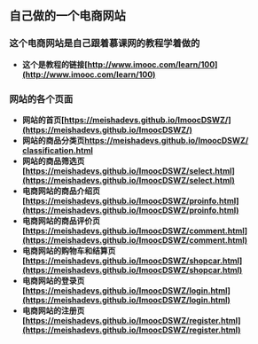 ## 自己做的一个电商网站
### 这个电商网站是自己跟着慕课网的教程学着做的
- **这个是教程的链接[http://www.imooc.com/learn/100](http://www.imooc.com/learn/100)**

### 网站的各个页面
- **网站的首页[https://meishadevs.github.io/ImoocDSWZ/](https://meishadevs.github.io/ImoocDSWZ/)**
- **网站的商品分类页[https://meishadevs.github.io/ImoocDSWZ/ classification.html](https://meishadevs.github.io/ImoocDSWZ/classification.html)** 
- **网站的商品筛选页[https://meishadevs.github.io/ImoocDSWZ/select.html](https://meishadevs.github.io/ImoocDSWZ/select.html)**
- **电商网站的商品介绍页[https://meishadevs.github.io/ImoocDSWZ/proinfo.html](https://meishadevs.github.io/ImoocDSWZ/proinfo.html)**
- **电商网站的商品评价页[https://meishadevs.github.io/ImoocDSWZ/comment.html](https://meishadevs.github.io/ImoocDSWZ/comment.html)**
- **电商网站的购物车和结算页[https://meishadevs.github.io/ImoocDSWZ/shopcar.html](https://meishadevs.github.io/ImoocDSWZ/shopcar.html)**
- **电商网站的登录页[https://meishadevs.github.io/ImoocDSWZ/login.html](https://meishadevs.github.io/ImoocDSWZ/login.html)**
- **电商网站的注册页[https://meishadevs.github.io/ImoocDSWZ/register.html](https://meishadevs.github.io/ImoocDSWZ/register.html)**